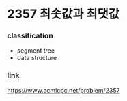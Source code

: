 # 2357 최솟값과 최댓값

### classification
* segment tree
* data structure

### link
https://www.acmicpc.net/problem/2357 

